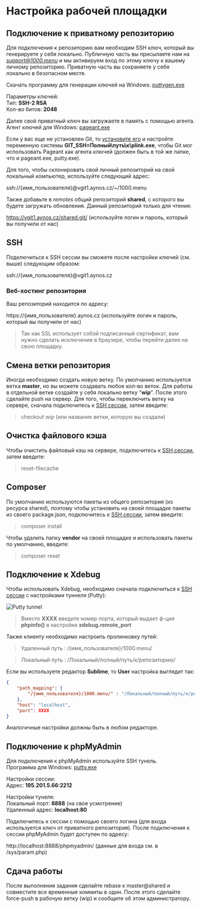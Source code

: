 # Настройка рабочей площадки

## Подключение к приватному репозиторию

Для подключения к репозиторию вам необходим SSH ключ, который вы генерируете у себя локально. Публичную часть вы присылаете нам на *support@1000.menu* и мы активируем вход по этому ключу к вашему личному репозиторию. Приватную часть вы сохраняете у себя локально в безопасном месте.

Скачать программу для генерации ключей на Windows: [puttygen.exe](https://www.chiark.greenend.org.uk/~sgtatham/putty/latest.html)

Параметры ключей:  
Тип: **SSH-2 RSA**  
Кол-во битов: **2048**

Далее свой приватный ключ вы загружаете в память с помощью агента.  
Агент ключей для Windows: [pageant.exe](https://www.chiark.greenend.org.uk/~sgtatham/putty/latest.html)

Если у вас еще не установлен Git, то [установите его](https://git-scm.com/download/win) и настройте переменную системы **GIT_SSH=Полный\путь\к\plink.exe**, чтобы Git мог использовать Pageant как агента ключей (должен быть в той же папке, что и pageant.exe, putty.exe).

Для того, чтобы склонировать свой личный репозиторий на свой локальный компьютер, используйте следующий адрес:

ssh://{имя_пользователя}@vgit1.aynos.cz/~/1000.menu

Также добавьте в *remotes* общий репозиторий **shared**, с которого вы будете загружать обновления. Данный репозиторий только для чтения:

https://vgit1.aynos.cz/shared.git/ (используйте логин и пароль, который вы получили от нас)

## SSH

Подключиться к SSH сессии вы сможете после настройки ключей (см. выше) следующим образом:

ssh://{имя_пользователя}@vgit1.aynos.cz

### Веб-хостинг репозитория

Ваш репозиторий находится по адресу:

https://{имя_пользователя}.aynos.cz (используйте логин и пароль, который вы получили от нас)

> Так как SSL использует собой подписанный сертификат, вам нужно сделать исключение в браузере, чтобы перейти далее на свою площадку.

## Смена ветки репозитория

Иногда необходимо создать новую ветку. По умолчанию используется ветка **master**, но вы можете создавать любое кол-во веток. Для работы в отдельной ветке создайте у себя локально ветку "**wip**". После этого сделайте push на сервер. Для того, чтобы переключить ветку на сервере, сначала подключитесь к [SSH сессии](/workplace?id=ssh), затем введите:

> checkout wip (или название ветки, которую вы создали)

## Очистка файлового кэша

Чтобы очистить файловый кэш на сервере, подключитесь к [SSH сессии](/workplace?id=ssh), затем введите:

> reset-filecache

## Composer

По умолчанию используются пакеты из общего репозитория (из ресурса shared), поэтому чтобы установить на своей площадке пакеты из своего package.json, подключитесь к [SSH сессии](/workplace?id=ssh), затем введите:

> composer install

Чтобы удалить папку **vendor** на своей площадке и использовать пакеты по умолчанию, введите:

> composer reset

## Подключение к Xdebug

Чтобы использовать Xdebug, необходимо сначала подключиться к [SSH сессии](/workplace?id=ssh) с настройками туннеля (Putty):

![Putty tunnel](/img/putty_tunnel.png "Настройки туннеля Putty")

> Вместо **XXXX** введите номер порта, который выдает ф-ция **phpinfo()** в настройке **xdebug.remote_port**

Также клиенту необходимо настроить пролинковку путей:

> Удаленный путь : /{имя_пользователя}/1000.menu/

> Локальный путь : /Локальный/полный/путь/к/репозиторию/

Если вы используете редактор **Sublime**, то **User** настройка выглядит так:

```json
{
    "path_mapping": {
        "/{имя_пользователя}/1000.menu/" : "/Локальный/полный/путь/к/репозиторию/"
    },
    "host": "localhost",
    "port": XXXX
}
```

Аналогичные настройки должны быть в любом редакторе.

## Подключение к phpMyAdmin

Для подключения к phpMyAdmin используйте SSH тунель.  
Программа для Windows: [putty.exe](https://www.chiark.greenend.org.uk/~sgtatham/putty/latest.html)

Настройки сессии:  
Адрес: **195.201.5.66:2212**

Настройки тунеля:  
Локальный порт: **8888** (на свое усмотрение)  
Удаленный адрес: **localhost:80**

Подключитесь к сессии с помощью своего логина (для входа используется ключ от приватного репозитория). После подключения к сессии phpMyAdmin будет доступен по адресу:

http://localhost:8888/phpmyadmin/ (данные для входа см. в /sys/param.php)

## Сдача работы

После выполнения задания сделайте rebase к master@shared и совместите все временные коммиты в один. После этого сделайте force-push в рабочую ветку (wip) и сообщите об этом администратору.

